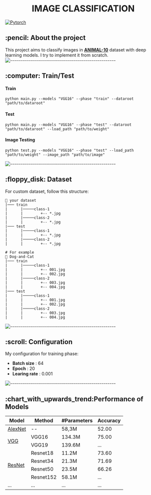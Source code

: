 <h1 align="center"> IMAGE CLASSIFICATION </h1>

[![Pytorch](https://img.shields.io/badge/PyTorch-%23EE4C2C.svg?style=for-the-badge&logo=PyTorch&logoColor=white)](https://pytorch.org/)


<h2> :pencil: About the project </h2>

This project aims to classify images in [**ANIMAL-10**](https://www.kaggle.com/alessiocorrado99/animals10) dataset with deep learning models. I try to implement it from scratch. 
![-----------------------------------------------------](https://raw.githubusercontent.com/andreasbm/readme/master/assets/lines/rainbow.png)

<h2> :computer: Train/Test </h2>
<h4> Train </h4>

```
python main.py --models "VGG16" --phase "train" --dataroot "path/to/dataroot" 
```
<h4> Test </h4>

```
python main.py --models "VGG16" --phase "test" --dataroot "path/to/dataroot" --load_path "path/to/weight"
```
<h4> Image Testing </h4>

```
python test.py --models "VGG16" --phase "test" --load_path "path/to/weight" --image_path "path/to/image" 
```

![-----------------------------------------------------](https://raw.githubusercontent.com/andreasbm/readme/master/assets/lines/rainbow.png)

<h2> :floppy_disk: Dataset </h2>

For custom dataset, follow this structure:

    📂 your dataset
    |─── train
    |      |─────class-1
    |      |        +-- *.jpg
    |      |─────class-2
    |      |        +-- *.jpg
    |─── test
    |      |─────class-1
    |      |        +-- *.jpg
    |      |─────class-2
    |      |        +-- *.jpg

    # For example
    📂 Dog-and-Cat
    |─── train
    |      |─────class-1
    |      |        +-- 001.jpg
    |      |        +-- 002.jpg
    |      |─────class-2
    |      |        +-- 003.jpg
    |      |        +-- 004.jpg
    |─── test
    |      |─────class-1
    |      |        +-- 001.jpg
    |      |        +-- 002.jpg
    |      |─────class-2
    |      |        +-- 003.jpg
    |      |        +-- 004.jpg



![-----------------------------------------------------](https://raw.githubusercontent.com/andreasbm/readme/master/assets/lines/rainbow.png)


<h2> :scroll: Configuration </h2>

My configuration for training phase:
<ul>
  <li> <strong>Batch size</strong> : 64</li>
  <li> <strong>Epoch</strong> : 20</li>
  <li> <strong>Learing rate</strong> : 0.001</li>
</ul>


![-----------------------------------------------------](https://raw.githubusercontent.com/andreasbm/readme/master/assets/lines/rainbow.png)

<h2> :chart_with_upwards_trend:Performance of Models </h2>

<table style="undefined;table-layout: fixed; width: 900px">

<thead>
  <tr>
    <th rowspan="2">Model</th>
    <th rowspan="2">Method</th>
    <th rowspan="2">#Parameters</th>
    <th rowspan="2">Accuracy</th>
  </tr>
</thead>
<tbody>
  

  <tr>
    <td rowspan="1">
        <a href="https://proceedings.neurips.cc/paper/2012/hash/c399862d3b9d6b76c8436e924a68c45b-Abstract.html">AlexNet</a>
    </td>
    <td>--</td>
    <td>58,3M</td>
    <td>52.00</td>
  </tr>

  <tr>
    <td rowspan="2">
        <a href="https://arxiv.org/abs/1409.1556v6">VGG</a>
    </td>
    <td>VGG16</td>
    <td>134.3M</td>
    <td>75.00</td>
  </tr>
  <tr>
    <td>VGG19</td>
    <td>139.6M</td>
    <td>...</td>
  </tr>
  
  <tr>
    <td rowspan="4">
          <a href="https://arxiv.org/abs/1512.03385">ResNet</a>
    </td>
    <td>Resnet18</td>
    <td>11.2M</td>
    <td>73.60</td>
  </tr>
  <tr>
    <td>Resnet34</td>
    <td>21.3M</td>
    <td>71.69</td>
  </tr>
  <tr>
    <td>Resnet50</td>
    <td>23.5M</td>
    <td>66.26</td>
  </tr>
  <tr>
    <td>Resnet152</td>
    <td>58.1M</td>
    <td>...</td>
  </tr>
  
   <tr>
    <td rowspan="1">...</td>
    <td>...</td>
    <td>...</td>
    <td>...</td>
  </tr>
  
</tbody>
</table>
